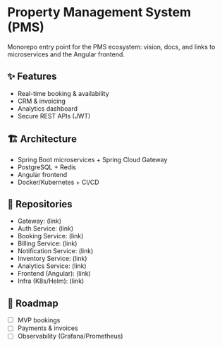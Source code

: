 # Property Management System (PMS)

Monorepo entry point for the PMS ecosystem: vision, docs, and links to microservices and the Angular frontend.

## ✨ Features
- Real-time booking & availability
- CRM & invoicing
- Analytics dashboard
- Secure REST APIs (JWT)

## 🏗️ Architecture
- Spring Boot microservices + Spring Cloud Gateway
- PostgreSQL + Redis
- Angular frontend
- Docker/Kubernetes + CI/CD

## 🔗 Repositories
- Gateway: (link)
- Auth Service: (link)
- Booking Service: (link)
- Billing Service: (link)
- Notification Service: (link)
- Inventory Service: (link)
- Analytics Service: (link)
- Frontend (Angular): (link)
- Infra (K8s/Helm): (link)

## 📜 Roadmap
- [ ] MVP bookings
- [ ] Payments & invoices
- [ ] Observability (Grafana/Prometheus)
